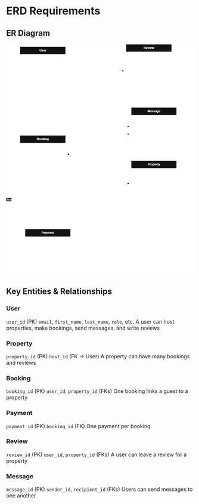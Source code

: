 # ERD Requirements
##  ER Diagram
![ER Diagram](./airbnb_erd.png)

##  Key Entities & Relationships

### User
 `user_id` (PK)
 `email`, `first_name`, `last_name`, `role`, etc.
 A user can host properties, make bookings, send messages, and write reviews

### Property
 `property_id` (PK)
 `host_id` (FK → User)
 A property can have many bookings and reviews

### Booking
 `booking_id` (PK)
 `user_id`, `property_id` (FKs)
 One booking links a guest to a property

### Payment
 `payment_id` (PK)
 `booking_id` (FK)
 One payment per booking

### Review
 `review_id` (PK)
 `user_id`, `property_id` (FKs)
 A user can leave a review for a property

### Message
 `message_id` (PK)
 `sender_id`, `recipient_id` (FKs)
 Users can send messages to one another

